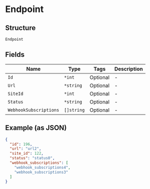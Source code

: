 
# Endpoint

## Structure

`Endpoint`

## Fields

| Name | Type | Tags | Description |
|  --- | --- | --- | --- |
| `Id` | `*int` | Optional | - |
| `Url` | `*string` | Optional | - |
| `SiteId` | `*int` | Optional | - |
| `Status` | `*string` | Optional | - |
| `WebhookSubscriptions` | `[]string` | Optional | - |

## Example (as JSON)

```json
{
  "id": 196,
  "url": "url2",
  "site_id": 122,
  "status": "status0",
  "webhook_subscriptions": [
    "webhook_subscriptions4",
    "webhook_subscriptions3"
  ]
}
```

